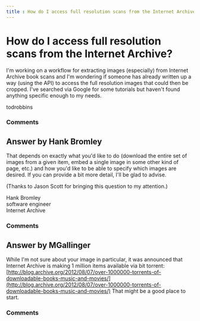 ```yaml
---
title : How do I access full resolution scans from the Internet Archive?
---
```

How do I access full resolution scans from the Internet Archive?
=====================
I'm working on a workflow for extracting images (especially) from
Internet Archive book scans and I'm wondering if someone has already
written up a way (using the API) to access the full resolution images
that could then be cropped. I've searched via Google for some tutorials
but haven't found anything specific enough to my needs.

todrobbins

### Comments ###


Answer by Hank Bromley
----------------
That depends on exactly what you'd like to do (download the entire set
of images from a given item, embed a single image in some other kind of
page, etc.) and how you'd like to be able to specify which images are
desired. If you can provide a bit more detail, I'll be glad to advise.

(Thanks to Jason Scott for bringing this question to my attention.)

Hank Bromley\
 software engineer\
 Internet Archive

### Comments ###

Answer by MGallinger
----------------
While I'm not sure about your image in particular, it was announced that
Internet Archive is making 1 million items available via bit torrent:
[http://blog.archive.org/2012/08/07/over-1000000-torrents-of-downloadable-books-music-and-movies/](http://blog.archive.org/2012/08/07/over-1000000-torrents-of-downloadable-books-music-and-movies/)
That might be a good place to start.

### Comments ###

